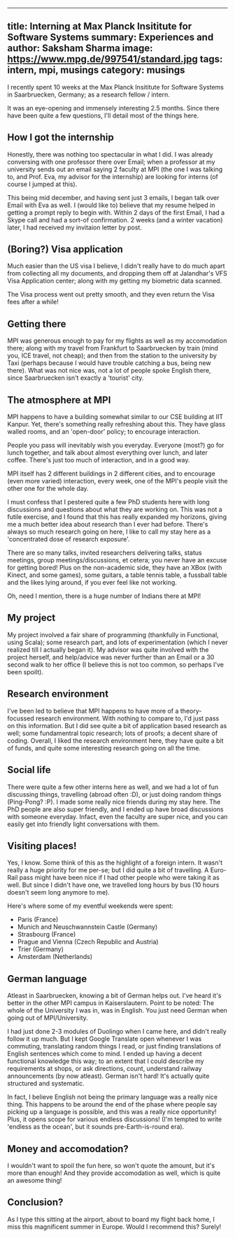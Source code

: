 ------
title: Interning at Max Planck Insititute for Software Systems
summary: Experiences and 
author: Saksham Sharma
image: https://www.mpg.de/997541/standard.jpg
tags: intern, mpi, musings
category: musings
------

I recently spent 10 weeks at the Max Planck Insititute for Software Systems in Saarbruecken, Germany; as a research fellow / intern.

It was an eye-opening and immensely interesting 2.5 months. Since there have been quite a few questions, I'll detail most of the things here.

## How I got the internship

Honestly, there was nothing too spectacular in what I did. I was already conversing with one professor there over Email; when a professor at my university sends out an email saying 2 faculty at MPI (the one I was talking to, and Prof. Eva, my advisor for the internship) are looking for interns (of course I jumped at this).

This being mid december, and having sent just 3 emails, I began talk over Email with Eva as well. I (would like to) believe that my resume helped in getting a prompt reply to begin with. Within 2 days of the first Email, I had a Skype call and had a sort-of confirmation. 2 weeks (and a winter vacation) later, I had received my invitaion letter by post.

## (Boring?) Visa application

Much easier than the US visa I believe, I didn't really have to do much apart from collecting all my documents, and dropping them off at Jalandhar's VFS Visa Application center; along with my getting my biometric data scanned.

The Visa process went out pretty smooth, and they even return the Visa fees after a while!

## Getting there

MPI was generous enough to pay for my flights as well as my accomodation there; along with my travel from Frankfurt to Saarbruecken by train (mind you, ICE travel, not cheap); and then from the station to the university by Taxi (perhaps because I would have trouble catching a bus, being new there). What was not nice was, not a lot of people spoke English there, since Saarbruecken isn't exactly a 'tourist' city.

## The atmosphere at MPI

MPI happens to have a building somewhat similar to our CSE building at IIT Kanpur. Yet, there's something really refreshing about this. They have glass walled rooms, and an 'open-door' policy; to encourage interaction.

People you pass will inevitably wish you everyday. Everyone (most?) go for lunch together, and talk about almost everything over lunch, and later coffee. There's just too much of interaction, and in a good way.

MPI itself has 2 different buildings in 2 different cities, and to encourage (even more varied) interaction, every week, one of the MPI's people visit the other one for the whole day.

I must confess that I pestered quite a few PhD students here with long discussions and questions about what they are working on. This was not a futile exercise, and I found that this has really expanded my horizons, giving me a much better idea about research than I ever had before. There's always so much research going on here, I like to call my stay here as a 'concentrated dose of research exposure'.

There are so many talks, invited researchers delivering talks, status meetings, group meetings/discussions, et cetera; you never have an excuse for getting bored! Plus on the non-academic side, they have an XBox (with Kinect, and some games), some guitars, a table tennis table, a fussball table and the likes lying around, if you ever feel like not working.

Oh, need I mention, there is a huge number of Indians there at MPI!

## My project

My project involved a fair share of programming (thankfully in Functional, using Scala); some research part, and lots of experimentation (which I never realized till I actually began it). My advisor was quite involved with the project herself, and help/advice was never further than an Email or a 30 second walk to her office (I believe this is not too common, so perhaps I've been spoilt).

## Research environment

I've been led to believe that MPI happens to have more of a theory-focussed research environment. With nothing to compare to, I'd just pass on this information. But I did see quite a bit of application based research as well; some fundamentral topic research; lots of proofs; a decent share of coding. Overall, I liked the research environment here, they have quite a bit of funds, and quite some interesting research going on all the time.

## Social life

There were quite a few other interns here as well, and we had a lot of fun discussing things, travelling (abroad often :D), or just doing random things (Ping-Pong? :P). I made some really nice friends during my stay here. The PhD people are also super friendly, and I ended up have broad discussions with someone everyday. Infact, even the faculty are super nice, and you can easily get into friendly light conversations with them.

## Visiting places!

Yes, I know. Some think of this as the highlight of a foreign intern. It wasn't really a huge priority for me per-se; but I did quite a bit of travelling. A Euro-Rail pass might have been nice if I had other people who were taking it as well. But since I didn't have one, we travelled long hours by bus (10 hours doesn't seem long anymore to me).

Here's where some of my eventful weekends were spent:
- Paris (France)
- Munich and Neuschwannstein Castle (Germany)
- Strasbourg (France)
- Prague and Vienna (Czech Republic and Austria)
- Trier (Germany)
- Amsterdam (Netherlands)

## German language

Atleast in Saarbruecken, knowing a bit of German helps out. I've heard it's better in the other MPI campus in Kaiserslautern. Point to be noted: The whole of the University I was in, was in English. You just need German when going out of MPI/University.

I had just done 2-3 modules of Duolingo when I came here, and didn't really follow it up much. But I kept Google Translate open whenever I was commuting, translating random things I read, or just finding translations of English sentences which come to mind. I ended up having a decent functional knowledge this way; to an extent that I could describe my requirements at shops, or ask directions, count, understand railway announcements (by now atleast). German isn't hard! It's actually quite structured and systematic.

In fact, I believe English not being the primary language was a really nice thing. This happens to be around the end of the phase where people say picking up a language is possible, and this was a really nice opportunity! Plus, it opens scope for various endless discussions! (I'm tempted to write 'endless as the ocean', but it sounds pre-Earth-is-round era).

## Money and accomodation?

I wouldn't want to spoil the fun here, so won't quote the amount, but it's more than enough! And they provide accomodation as well, which is quite an awesome thing!

## Conclusion?

As I type this sitting at the airport, about to board my flight back home, I miss this magnificent summer in Europe. Would I recommend this? Surely!

